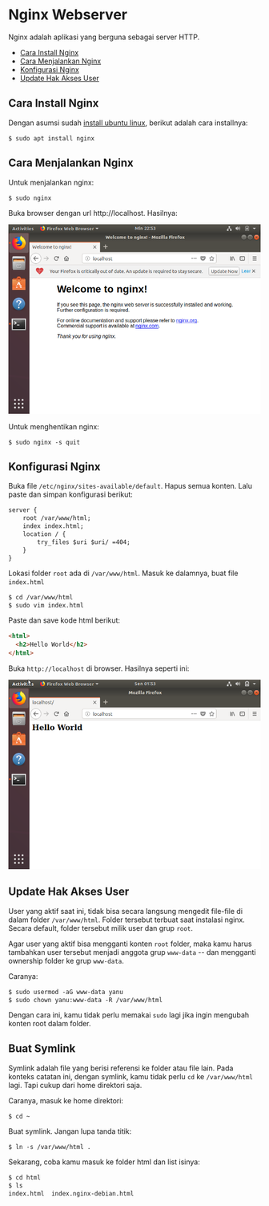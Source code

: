 # Nginx Webserver

Nginx adalah aplikasi yang berguna sebagai server HTTP.

- [Cara Install Nginx](#cara-install-nginx)
- [Cara Menjalankan Nginx](#cara-menjalankan-nginx)
- [Konfigurasi Nginx](#konfigurasi-nginx)
- [Update Hak Akses User](#update-hak-akses-user)

## Cara Install Nginx

Dengan asumsi sudah [install ubuntu linux](linux/readme.md), berikut adalah cara installnya:

```terminal
$ sudo apt install nginx
```

## Cara Menjalankan Nginx

Untuk menjalankan nginx:
```terminal
$ sudo nginx
```

Buka browser dengan url http://localhost. Hasilnya:

![nginx](welcome.png)

Untuk menghentikan nginx:
```terminal
$ sudo nginx -s quit
```
## Konfigurasi Nginx

Buka file `/etc/nginx/sites-available/default`. Hapus semua konten. Lalu paste dan simpan konfigurasi berikut:
```nginx
server {
    root /var/www/html;
    index index.html;
    location / {
        try_files $uri $uri/ =404;
    }
}
```
Lokasi folder `root` ada di `/var/www/html`. Masuk ke dalamnya, buat file `index.html`

```terminal
$ cd /var/www/html
$ sudo vim index.html
```

Paste dan save kode html berikut:

```html
<html>
  <h2>Hello World</h2>
</html>
```

Buka `http://localhost` di browser. Hasilnya seperti ini:

![hello](hello.png)

## Update Hak Akses User

User yang aktif saat ini, tidak bisa secara langsung mengedit file-file di dalam folder `/var/www/html`. Folder tersebut terbuat saat instalasi nginx. Secara default, folder tersebut milik user dan grup `root`.

Agar user yang aktif bisa mengganti konten `root` folder, maka kamu harus tambahkan user tersebut menjadi anggota grup `www-data` -- dan mengganti ownership folder ke grup `www-data`. 

Caranya:

```terminal
$ sudo usermod -aG www-data yanu
$ sudo chown yanu:www-data -R /var/www/html
```

Dengan cara ini, kamu tidak perlu memakai `sudo` lagi jika ingin mengubah konten root dalam folder.

## Buat Symlink

Symlink adalah file yang berisi referensi ke folder atau file lain. Pada konteks catatan ini, dengan symlink, kamu tidak perlu `cd` ke `/var/www/html` lagi. Tapi cukup dari home direktori saja.

Caranya, masuk ke home direktori:
```terminal
$ cd ~
```

Buat symlink. Jangan lupa tanda titik:
```terminal
$ ln -s /var/www/html .
```

Sekarang, coba kamu masuk ke folder html dan list isinya:
```terminal
$ cd html
$ ls
index.html  index.nginx-debian.html
```
